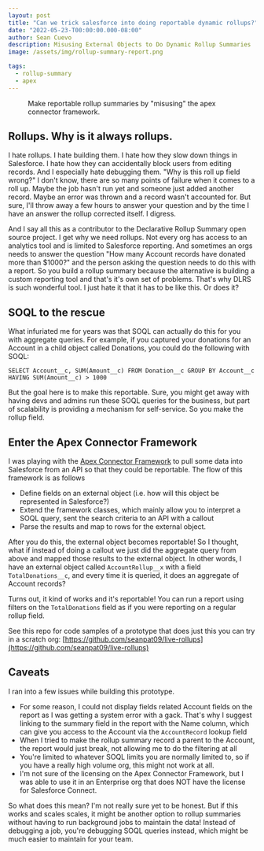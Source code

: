 ```yaml
---
layout: post
title: "Can we trick salesforce into doing reportable dynamic rollups?"
date: "2022-05-23-T00:00:00.000-08:00"
author: Sean Cuevo
description: Misusing External Objects to Do Dynamic Rollup Summaries
image: /assets/img/rollup-summary-report.png

tags:
  - rollup-summary
  - apex
---
```


<figure>
  <img src="{{site.url}}/assets/img/rollup-summary-report.png" alt=""/>
  <figcaption>
    Make reportable rollup summaries by "misusing" the apex connector framework.
  </figcaption>
</figure>

## Rollups. Why is it always rollups.

I hate rollups. I hate building them. I hate how they slow down things in Salesforce. I hate how they can accidentally block users from editing records. And I especially hate debugging them. "Why is this roll up field wrong?" I don't know, there are so many points of failure when it comes to a roll up. Maybe the job hasn't run yet and someone just added another record. Maybe an error was thrown and a record wasn't accounted for. But sure, I'll throw away a few hours to answer your question and by the time I have an answer the rollup corrected itself. I digress.

And I say all this as a contributor to the Declarative Rollup Summary open source project. I get why we need rollups. Not every org has access to an analytics tool and is limited to Salesforce reporting. And sometimes an orgs needs to answer the question "How many Account records have donated more than $1000?" and the person asking the question needs to do this with a report. So you build a rollup summary because the alternative is building a custom reporting tool and that's it's own set of problems. That's why DLRS is such wonderful tool. I just hate it that it has to be like this. Or does it?

## SOQL to the rescue

What infuriated me for years was that SOQL can actually do this for you with aggregate queries. For example, if you captured your donations for an Account in a child object called Donations, you could do the following with SOQL:

```
SELECT Account__c, SUM(Amount__c) FROM Donation__c GROUP BY Account__c HAVING SUM(Amount__c) > 1000
```

But the goal here is to make this reportable. Sure, you might get away with having devs and admins run these SOQL queries for the business, but part of scalability is providing a mechanism for self-service. So you make the rollup field.

## Enter the Apex Connector Framework

I was playing with the [Apex Connector Framework](https://developer.salesforce.com/docs/atlas.en-us.apexcode.meta/apexcode/apex_connector_start.htm) to pull some data into Salesforce from an API so that they could be reportable. The flow of this framework is as follows

* Define fields on an external object (i.e. how will this object be represented in Salesforce?)
* Extend the framework classes, which mainly allow you to interpret a SOQL query, sent the search criteria to an API with a callout
* Parse the results and map to rows for the external object.

After you do this, the external object becomes reportable! So I thought, what if instead of doing a callout we just did the aggregate query from above and mapped those results to the external object. In other words, I have an external object called `AccountRollup__x` with a field `TotalDonations__c`, and every time it is queried, it does an aggregate of Account records?

Turns out, it kind of works and it's reportable! You can run a report using filters on the `TotalDonations` field as if you were reporting on a regular rollup field.

See this repo for code samples of a prototype that does just this you can try in a scratch org: [https://github.com/seanpat09/live-rollups](https://github.com/seanpat09/live-rollups)

## Caveats
I ran into a few issues while building this prototype.

* For some reason, I could not display fields related Account fields on the report as I was getting a system error with a gack. That's why I suggest linking to the summary field in the report with the Name column, which can give you access to the Account via the `AccountRecord` lookup field
* When I tried to make the rollup summary record a parent to the Account, the report would just break, not allowing me to do the filtering at all
* You're limited to whatever SOQL limits you are normally limited to, so if you have a really high volume org, this might not work at all.
* I'm not sure of the licensing on the Apex Connector Framework, but I was able to use it in an Enterprise org that does NOT have the license for Salesforce Connect.

So what does this mean? I'm not really sure yet to be honest. But if this works and scales scales, it might be another option to rollup summaries without having to run background jobs to maintain the data! Instead of debugging a job, you're debugging SOQL queries instead, which might be much easier to maintain for your team.

